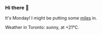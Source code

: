 ### Hi there :wave:

It's Monday! I might be putting some [miles](https://www.strava.com/athletes/889963) in.

Weather in Toronto: sunny, at +21°C.
